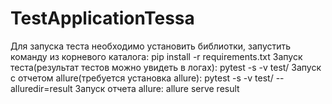 # TestApplicationTessa
Для запуска теста необходимо установить библиотки, запустить команду из корневого каталога: pip install -r requirements.txt
Запуск теста(результат тестов можно увидеть в логах): pytest -s -v test/ 
Запуск с отчетом allure(требуется установка allure): pytest -s -v test/ --alluredir=result
Запуск отчета allure: allure serve result
